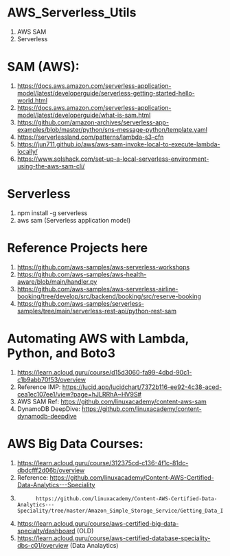 # AWS_Serverless_Utils
1. AWS SAM
2. Serverless

# SAM (AWS):
1. https://docs.aws.amazon.com/serverless-application-model/latest/developerguide/serverless-getting-started-hello-world.html
2. https://docs.aws.amazon.com/serverless-application-model/latest/developerguide/what-is-sam.html
3. https://github.com/amazon-archives/serverless-app-examples/blob/master/python/sns-message-python/template.yaml
4. https://serverlessland.com/patterns/lambda-s3-cfn
5. https://jun711.github.io/aws/aws-sam-invoke-local-to-execute-lambda-locally/
6. https://www.sqlshack.com/set-up-a-local-serverless-environment-using-the-aws-sam-cli/

# Serverless
1. npm install -g serverless
2. aws sam (Serverless application model)


# Reference Projects here 
1. https://github.com/aws-samples/aws-serverless-workshops
2. https://github.com/aws-samples/aws-health-aware/blob/main/handler.py
3. https://github.com/aws-samples/aws-serverless-airline-booking/tree/develop/src/backend/booking/src/reserve-booking
4. https://github.com/aws-samples/serverless-samples/tree/main/serverless-rest-api/python-rest-sam



# Automating AWS with Lambda, Python, and Boto3
1. https://learn.acloud.guru/course/d15d3060-fa99-4dbd-90c1-c1b9abb70f53/overview
2. Reference IMP: https://lucid.app/lucidchart/7372b116-ee92-4c38-aced-cea1ec107ee1/view?page=hJLRRhA~HV9S#
3. AWS SAM  Ref: https://github.com/linuxacademy/content-aws-sam
4. DynamoDB DeepDive: https://github.com/linuxacademy/content-dynamodb-deepdive


# AWS Big Data Courses:
1. https://learn.acloud.guru/course/312375cd-c136-4f1c-81dc-dbdcfff2d06b/overview
  1. Reference: https://github.com/linuxacademy/Content-AWS-Certified-Data-Analytics---Speciality
  2.           https://github.com/linuxacademy/Content-AWS-Certified-Data-Analytics---Speciality/tree/master/Amazon_Simple_Storage_Service/Getting_Data_Into_S3
			 
2. https://learn.acloud.guru/course/aws-certified-big-data-specialty/dashboard (OLD)
3. https://learn.acloud.guru/course/aws-certified-database-speciality-dbs-c01/overview (Data Analaytics)

